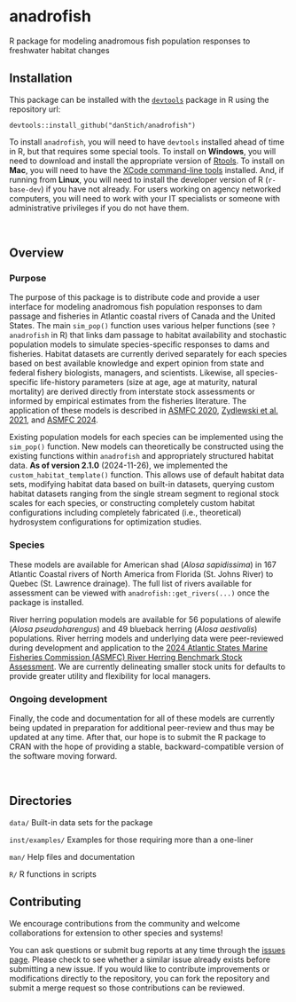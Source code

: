 # anadrofish
R package for modeling anadromous fish population responses to freshwater habitat changes

## Installation
This package can be installed with the [`devtools`](https://www.rstudio.com/products/rpackages/devtools/) package in R using the repository url:

`devtools::install_github("danStich/anadrofish")`

To install `anadrofish`, you will need to have `devtools` installed ahead of time in R, but that requires some special tools. To install on **Windows**, you will need to download and install the appropriate version of [Rtools](https://cran.r-project.org/bin/windows/Rtools/). To install on **Mac**, you will need to have the [XCode command-line tools](http://osxdaily.com/2014/02/12/install-command-line-tools-mac-os-x/) installed. And, if running from **Linux**, you will need to install the developer version of R (`r-base-dev`) if you have not already. For users working on agency networked computers, you will need to work with your IT specialists or someone with administrative privileges if you do not have them.

</br>

## Overview
### Purpose
The purpose of this package is to distribute code and provide a user interface for modeling anadromous fish population responses to dam passage and fisheries in Atlantic coastal rivers of Canada and the United States. The main `sim_pop()` function uses various helper functions (see `?anadrofish` in R) that links dam passage to habitat availability and stochastic population models to simulate species-specific responses to dams and fisheries. Habitat datasets are currently derived separately for each species based on best available knowledge and expert opinion from state and federal fishery biologists, managers, and scientists. Likewise, all species-specific life-history parameters (size at age, age at maturity, natural mortality) are derived directly from interstate stock assessments or informed by empirical estimates from the fisheries literature. The application of these models is described in [ASMFC 2020](https://asmfc.org/uploads/file/63d8437dAmShadBenchmarkStockAssessment_PeerReviewReport_2020_web.pdf), [Zydlewski et al. 2021](https://www.frontiersin.org/journals/marine-science/articles/10.3389/fmars.2021.734213/full), and [ASMFC 2024](https://asmfc.org/uploads/file/66f59e40RiverHerringAssessment_PeerReviewReport_2024.pdf).

Existing population models for each species can be implemented using the `sim_pop()` function. New models can theoretically be constructed using the existing functions within `anadrofish` and appropriately structured habitat data. **As of version 2.1.0** (2024-11-26), we implemented the `custom_habitat_template()` function. This allows use of default habitat data sets, modifying habitat data based on built-in datasets, querying custom habitat datasets ranging from the single stream segment to regional stock scales for each species, or constructing completely custom habitat configurations including completely fabricated (i.e., theoretical) hydrosystem configurations for optimization studies. 

### Species
These models are available for American shad (*Alosa sapidissima*) in 167 Atlantic Coastal rivers of North America from Florida (St. Johns River) to Quebec (St. Lawrence drainage). The full list of rivers available for assessment can be viewed with `anadrofish::get_rivers(...)` once the package is installed.

River herring population models are available for 56 populations of alewife (*Alosa pseudoharengus*) and 49 blueback herring (*Alosa aestivalis*) populations. River herring models and underlying data were peer-reviewed during development and application to the [2024 Atlantic States Marine Fisheries Commission (ASMFC) River Herring Benchmark Stock Assessment](https://asmfc.org/uploads/file/66f59e40RiverHerringAssessment_PeerReviewReport_2024.pdf). We are currently delineating smaller stock units for defaults to provide greater utility and flexibility for local managers.

### Ongoing development
Finally, the code and documentation for all of these models are currently being updated in preparation for additional peer-review and thus may be updated at any time. After that, our hope is to submit the R package to CRAN with the hope of providing a  stable, backward-compatible version of the software moving forward.

</br>

## Directories

`data/` Built-in data sets for the package

`inst/examples/` Examples for those requiring more than a one-liner 

`man/`  Help files and documentation

`R/`    R functions in scripts

## Contributing
We encourage contributions from the community and welcome collaborations for extension to other species and systems!

You can ask questions or submit bug reports at any time through the [issues page](https://github.com/danStich/anadrofish/issues). Please check to see whether a similar issue already exists before submitting a new issue. If you would like to contribute improvements or modifications directly to the repository, you can fork the repository and submit a merge request so those contributions can be reviewed.


